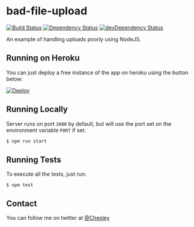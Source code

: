 # bad-file-upload
[![Build Status](https://travis-ci.org/chesleybrown/bad-file-upload.svg?branch=master)](https://travis-ci.org/chesleybrown/bad-file-upload)
[![Dependency Status](https://david-dm.org/chesleybrown/bad-file-upload.svg)](https://david-dm.org/chesleybrown/bad-file-upload)
[![devDependency Status](https://david-dm.org/chesleybrown/bad-file-upload/dev-status.svg)](https://david-dm.org/chesleybrown/bad-file-upload#info=devDependencies)

An example of handling uploads poorly using NodeJS.

## Running on Heroku

You can just deploy a free instance of the app on heroku using the button below:

[![Deploy](https://www.herokucdn.com/deploy/button.png)](https://heroku.com/deploy)

## Running Locally

Server runs on port `3000` by default, but will use the port set
on the environment variable `PORT` if set.

```bash
$ npm run start
```

## Running Tests
To execute all the tests, just run:

```
$ npm test
```

## Contact
You can follow me on twitter at [@Chesley](https://twitter.com/Chesley)
